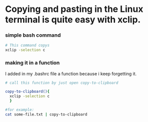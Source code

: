 # Copying and pasting in the Linux terminal is quite easy with xclip.

### simple bash command
```bash
# This command copys
xclip -selection c
```

### making it in a function
I added in my .bashrc file a function because i keep forgetting it. 
```bash
# call this function by just open copy-to-clipboard

copy-to-clipboard(){
  xclip -selection c
  }

#for example:
cat some-file.txt | copy-to-clipboard
```

